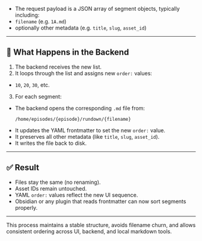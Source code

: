 
- The request payload is a JSON array of segment objects, typically including:
- `filename` (e.g. `1A.md`)
- optionally other metadata (e.g. `title`, `slug`, `asset_id`)

---

## 🧠 What Happens in the Backend

1. The backend receives the new list.
2. It loops through the list and assigns new `order:` values:
 - `10`, `20`, `30`, etc.
3. For each segment:
 - The backend opens the corresponding `.md` file from:
   ```
   /home/episodes/{episode}/rundown/{filename}
   ```
 - It updates the YAML frontmatter to set the new `order:` value.
 - It preserves all other metadata (like `title`, `slug`, `asset_id`).
 - It writes the file back to disk.

---

## ✅ Result

- Files stay the same (no renaming).
- Asset IDs remain untouched.
- YAML `order:` values reflect the new UI sequence.
- Obsidian or any plugin that reads frontmatter can now sort segments properly.

---

This process maintains a stable structure, avoids filename churn, and allows consistent ordering across UI, backend, and local markdown tools.

